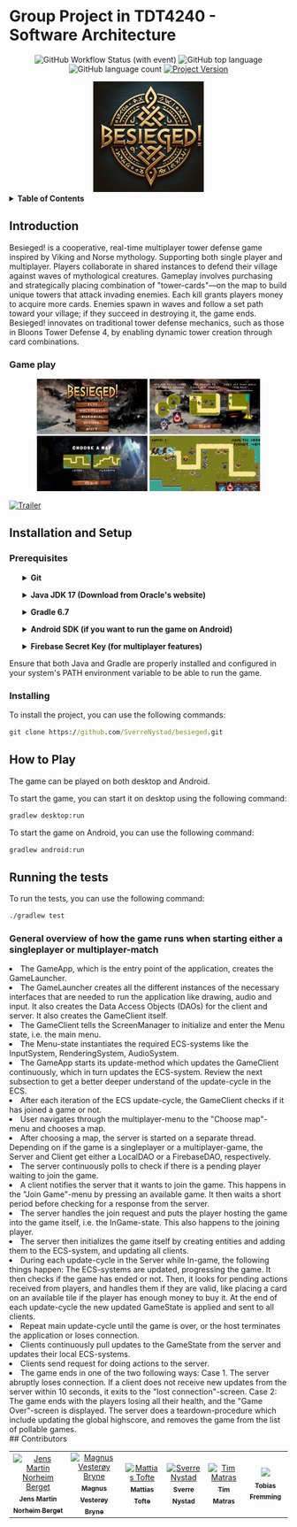 # Group Project in TDT4240 - Software Architecture

<div align="center">

![GitHub Workflow Status (with event)](https://img.shields.io/github/actions/workflow/status/SverreNystad/progark/ci.yml)
![GitHub top language](https://img.shields.io/github/languages/top/SverreNystad/progark)
![GitHub language count](https://img.shields.io/github/languages/count/SverreNystad/progark)
[![Project Version](https://img.shields.io/badge/version-1.0.0-blue)](https://img.shields.io/badge/version-1.0.0-blue)

</div>

<div align="center">
  <img src="docs\images\besieged.png" alt="logo"           width="200" height="200" />
</div>

<details>
    <summary><strong> Table of Contents </strong></summary>

- [Group Project in TDT4240 - Software Architecture](#group-project-in-tdt4240---software-architecture)
  - [Introduction](#introduction)
    - [Game play](#game-play)
  - [Installation and Setup](#installation-and-setup)
    - [Prerequisites](#prerequisites)
    - [Installing](#installing)
  - [How to Play](#how-to-play)
  - [Running the tests](#running-the-tests)
  - [Contributors](#contributors)

</details>

## Introduction

Besieged! is a cooperative, real-time multiplayer tower defense game inspired by Viking and Norse mythology. Supporting both single player and multiplayer. Players collaborate in shared instances to defend their village against waves of mythological creatures. Gameplay involves purchasing and strategically placing combination of "tower-cards"—on the map to build unique towers that attack invading enemies. Each kill grants players money to acquire more cards. Enemies spawn in waves and follow a set path toward your village; if they succeed in destroying it, the game ends. Besieged! innovates on traditional tower defense mechanics, such as those in Bloons Tower Defense 4, by enabling dynamic tower creation through card combinations.

### Game play

<div align="center">
  <div align="center">
    <img src="docs\images\mainmenu.png"alt="main menu"           width="200" height="100">
    <img src="docs\images\tutorial_besieged.png" alt="tutorial"           width="200" height="100">
  </div>
  <div align="center">
    <img src="docs\images\map_choice_menu.png" alt="gameplay"           width="200" height="100">
    <img src="docs\images\gameplay.png" alt="gameplay"           width="200" height="100">
  </div>
</div>

[![Trailer](https://img.youtube.com/vi/hZOwTa846p4/0.jpg)](https://www.youtube.com/watch?v=hZOwTa846p4)

## Installation and Setup

### Prerequisites

<ul>
<details> <summary><b> Git </b> </summary>
  Git is a distributed version control system that is used to manage the source code of this project. It is essential for cloning the project from GitHub and collaborating with other developers.

- Git - Version Control System
_ Download and install Git from the official [Git website](https://git-scm.com/downloads).
_ After installation, verify the installation by running `git --version` in your command line or terminal.
</details>
</ul>

<ul>
  <details> <summary><b> Java JDK 17 (Download from Oracle's website) </b></summary>
  This project requires Java JDK to be installed. The project is tested with JDK 17.

- Java JDK 17 - Java Development Kit is essential for compiling and running Java applications.
_ Download and install it from [Oracle's Java JDK Download Page](https://www.oracle.com/java/technologies/downloads/#java17) or adopt an open-source JDK like AdoptOpenJDK.
_ After installation, verify the installation by running `java -version` and `javac -version` in your command line or terminal.
  </details>
</ul>
<ul>
  <details> 
  <summary><b> Gradle 6.7 </b></summary>
  Gradle is used as the build tool for this project. It automates the process of building, testing, and deploying the application.

- Gradle 6.7 - Gradle brings advanced build toolkit to manage dependencies and other aspects of the build process.
_ You can download Gradle from the [Gradle Download Page](https://gradle.org/install/).
_ Alternatively, if you are using a Gradle Wrapper script (gradlew or gradlew.bat), you do not need to manually install Gradle, as the wrapper script will handle the installation for you. \* To confirm that Gradle is properly installed, run `gradlew -v` in your command line or terminal which will display the installed Gradle version.
  </details>
</ul>

<ul>
  <details> 
    <summary><b>Android SDK (if you want to run the game on Android)</b></summary>
    When testing the Android app one can run it either by connecting your Android phone via USB to your computer, or you could use an Android emulator (virtual device). To do this, you need to have the Android SDK installed.
    details> 
    <summary><b> Android SDK (if you want to run the game on Android) </b></summary>
    To set up the Android SDK for running the game on an emulator, you need to create a file called `local.properties` in the root of the project and add the path to your SDK with the following line:
    
    echo sdk.dir=YOUR/ANDROID/SDK/PATH > local.properties

  </details> 
</ul>
<ul>
  <details>
    <summary><b>Firebase Secret Key (for multiplayer features)</b></summary>
    To enable multiplayer features in the game, you need to obtain a Firebase secret key. This key is necessary to authenticate and manage the game's online interactions securely.
    <ul> 
     Obtain your Firebase secret key from the Firebase console.
    </ul>
    <ul>
      Put the key into the asset` folder with the name 
      ``FirebaseSecretKey.json``
    </ul>
  </details>
</ul>

Ensure that both Java and Gradle are properly installed and configured in your system's PATH environment variable to be able to run the game.

### Installing

To install the project, you can use the following commands:

```cmd
git clone https://github.com/SverreNystad/besieged.git
```

## How to Play

The game can be played on both desktop and Android.

To start the game, you can start it on desktop using the following command:

```cmd
gradlew desktop:run
```

To start the game on Android, you can use the following command:

```cmd
gradlew android:run
```

## Running the tests

To run the tests, you can use the following command:

```cmd
./gradlew test
```

### General overview of how the game runs when starting either a singleplayer or multiplayer-match

<div>
    <li> The GameApp, which is the entry point of the application, creates the GameLauncher. 
    </li> 
    <li> The GameLauncher creates all the different instances of the necessary interfaces that are needed to run the application like drawing, audio and input. It also creates the Data Access Objects (DAOs) for the client and server. It also creates the GameClient itself.
    </li> 
    <li>The GameClient tells the ScreenManager to initialize and enter the Menu state, i.e. the main menu. 
    </li> 
    <li>The Menu-state instantiates the required ECS-systems like the InputSystem, RenderingSystem, AudioSystem.
    </li> 
    <li>The GameApp starts its update-method which updates the GameClient continuously, which in turn updates the ECS-system. Review the next subsection to get a better deeper understand of the update-cycle in the ECS. 
    </li> 
    <li>After each iteration of the ECS update-cycle, the GameClient checks if it has joined a game or not. 
    </li> 
    <li>User navigates through the multiplayer-menu to the "Choose map"-menu and chooses a map. 
    </li> 
    <li>After choosing a map, the server is started on a separate thread. Depending on if the game is a singleplayer or a multiplayer-game, the Server and Client get either a LocalDAO or a FirebaseDAO, respectively. 
    </li> 
    <li>The server continuously polls to check if there is a pending player waiting to join the game. 
    </li> 
    <li>A client notifies the server that it wants to join the game. This happens in the "Join Game"-menu by pressing an available game. It then waits a short period before checking for a response from the server. 
    </li> 
    <li>The server handles the join request and puts the player hosting the game into the game itself, i.e. the InGame-state. This also happens to the joining player. 
    </li> 
    <li>The server then initializes the game itself by creating entities and adding them to the ECS-system, and updating all clients. 
    </li> 
    <li>During each update-cycle in the Server while In-game, the following things happen: The ECS-systems are updated, progressing the game. It then checks if the game has ended or not. Then, it looks for pending actions received from players, and handles them if they are valid, like placing a card on an available tile if the player has enough money to buy it. At the end of each update-cycle the new updated GameState is applied and sent to all clients. 
    </li> 
    <li>Repeat main update-cycle until the game is over, or the host terminates the application or loses connection. 
    </li> 
    <li>Clients continuously pull updates to the GameState from the server and updates their local ECS-systems. 
    </li> 
    <li>Clients send request for doing actions to the server. 
    </li> 
    <li>The game ends in one of the two following ways: Case 1. The server abruptly loses connection. If a client does not receive new updates from the server within 10 seconds, it exits to the "lost connection"-screen. Case 2: The game ends with the players losing all their health, and the "Game Over"-screen is displayed. The server does a teardown-procedure which include updating the global highscore, and removes the game from the list of pollable games.    
   
</div>
## Contributors

<table>
  <tr>
    <td align="center">
        <a href="https://github.com/Jensern1">
            <img src="https://github.com/Jensern1.png?size=100" width="100px;" alt="Jens Martin Norheim Berget"/><br />
            <sub><b>Jens Martin Norheim Berget</b></sub>
        </a>
    </td>
    <td align="center">
      <a href="https://github.com/mvbryne">
            <img src="https://github.com/mvbryne.png?size=100" width="100px;" alt="Magnus Vesterøy Bryne"/><br />
            <sub><b>Magnus Vesterøy Bryne</b></sub>
        </a>
    </td>
    <td align="center">
        <a href="https://github.com/mattiastofte">
            <img src="https://github.com/mattiastofte.png?size=100" width="100px;" alt="Mattias Tofte"/><br />
            <sub><b>Mattias Tofte</b></sub>
        </a>
    </td>
    <td align="center">
        <a href="https://github.com/SverreNystad">
            <img src="https://github.com/SverreNystad.png?size=100" width="100px;"
            alt="Sverre Nystad"/><br />
            <sub><b>Sverre Nystad</b></sub>
        </a>
    </td>
    <td align="center">
        <a href="https://github.com/Artewald">
            <img src="https://github.com/Artewald.png?size=100" width="100px;" alt="Tim Matras"/><br />
            <sub><b>Tim Matras</b></sub>
        </a>
    </td>
    <td align="center">
        <a href="https://github.com/tobiasfremming">
            <img src="https://github.com/tobiasfremming.png?size=100" width="100px;"/><br />
            <sub><b>Tobias Fremming</b></sub>
        </a>
    </td>
  </tr>
</table>

